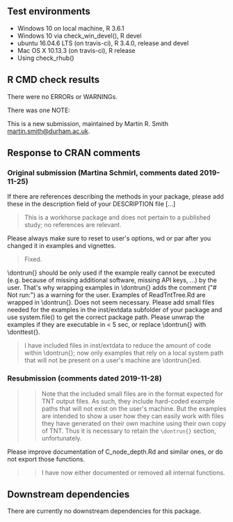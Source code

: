 ## Test environments
* Windows 10 on local machine, R 3.6.1
* Windows 10 via check_win_devel(), R devel
* ubuntu 16.04.6 LTS (on travis-ci), R 3.4.0, release and devel
* Mac OS X 10.13.3 (on travis-ci), R release
* Using check_rhub()

## R CMD check results
There were no ERRORs or WARNINGs.

There was one NOTE:

This is a new submission, maintained by Martin R. Smith <martin.smith@durham.ac.uk>.

## Response to CRAN comments
### Original submission (Martina Schmirl, comments dated 2019-11-25)
If there are references describing the methods in your package, please
add these in the description field of your DESCRIPTION file [...]

> This is a workhorse package and does not pertain to a published study;
> no references are relevant.

Please always make sure to reset to user's options, wd or par after you
changed it in examples and vignettes.

> Fixed.

\dontrun{} should be only used if the example really cannot be executed
(e.g. because of missing additional software, missing API keys, ...) by
the user. That's why wrapping examples in \dontrun{} adds the comment
("# Not run:") as a warning for the user.
Examples of ReadTntTree.Rd are wrapped in \dontrun{}.
Does not seem necessary.
Please add small files needed for the examples in the inst/extdata
subfolder of your package and use system.file() to get the correct
package path.
Please unwrap the examples if they are executable in < 5 sec, or replace
\dontrun{} with \donttest{}.

> I have included files in inst/extdata to reduce the amount of code within
> \dontrun{}; now only examples that rely on a local system path that will
> not be present on a user's machine are \dontrun{}ed.

### Resubmission (comments dated 2019-11-28)
>> Note that the included small files are in the format expected for TNT output
>> files.  As such, they include hard-coded example paths that will not exist 
>> on the user's machine.  But the examples are intended to show a user how they
>> can easily work with files they have generated on their own machine using
>> their own copy of TNT.  Thus it is necessary to retain the `\dontrun{}` 
>> section, unfortunately.

Please improve documentation of C_node_depth.Rd and similar ones, or do
not export those functions.

>> I have now either documented or removed all internal functions.


## Downstream dependencies
There are currently no downstream dependencies for this package.

